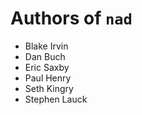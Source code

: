 Authors of `nad`
==============

 - Blake Irvin
 - Dan Buch
 - Eric Saxby
 - Paul Henry
 - Seth Kingry
 - Stephen Lauck

